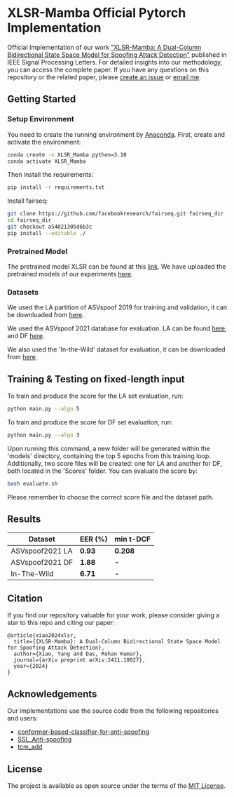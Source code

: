 # XLSR-Mamba Official Pytorch Implementation
Official Implementation of our work ["XLSR-Mamba: A Dual-Column Bidirectional State Space Model for Spoofing Attack Detection"](https://arxiv.org/pdf/2411.10027) published in IEEE Signal Processing Letters. For detailed insights into our methodology, you can access the complete paper.
If you have any questions on this repository or the related paper, please [create an issue](https://github.com/swagshaw/XLSR-Mamba/issues/new) or [email me](mailto:yxiao009+github@e.ntu.edu.sg).


## Getting Started
### Setup Environment
You need to create the running environment by [Anaconda](https://www.anaconda.com/).
First, create and activate the environment:

```bash
conda create -n XLSR_Mamba python=3.10
conda activate XLSR_Mamba
```

Then install the requirements:

```bash
pip install -r requirements.txt
```

Install fairseq:

```bash
git clone https://github.com/facebookresearch/fairseq.git fairseq_dir
cd fairseq_dir
git checkout a54021305d6b3c
pip install --editable ./
```
### Pretrained Model
The pretrained model XLSR can be found at this [link](https://dl.fbaipublicfiles.com/fairseq/wav2vec/xlsr2_300m.pt).
We have uploaded the pretrained models of our experiments [here](https://drive.google.com/file/d/14e6d6z4KTt5ZDPTjh5PJloNzQAxivyEu/view?usp=sharing).

### Datasets
We used the LA partition of ASVspoof 2019 for training and validation, it can be downloaded from [here](https://datashare.ed.ac.uk/handle/10283/3336).

We used the ASVspoof 2021 database for evaluation. LA can be found [here](https://zenodo.org/records/4837263#.YnDIinYzZhE), and DF [here](https://zenodo.org/records/4835108#.YnDIb3YzZhE).

We also used the 'In-the-Wild' dataset for evaluation, it can be downloaded from [here](https://deepfake-total.com/in_the_wild).
## Training & Testing on fixed-length input
To train and produce the score for the LA set evaluation, run:
```bash
python main.py --algo 5
```
To train and produce the score for DF set evaluation, run:
```bash
python main.py --algo 3
```
Upon running this command, a new folder will be generated within the 'models' directory, containing the top 5 epochs from this training loop. Additionally, two score files will be created: one for LA and another for DF, both located in the 'Scores' folder.
You can evaluate the score by:
```bash
bash evaluate.sh
```
Please remember to choose the correct score file and the dataset path.

## Results


Dataset | **EER (%)** | **min t-DCF** |
--------|--------------------|--------------------|
ASVspoof2021 LA  | **0.93**  | **0.208**          |
ASVspoof2021 DF  | **1.88**  | **-**              | 
In-The-Wild      | **6.71**  | **-**              |

## Citation
If you find our repository valuable for your work, please consider giving a star to this repo and citing our paper:
```
@article{xiao2024xlsr,
  title={{XLSR-Mamba}: A Dual-Column Bidirectional State Space Model for Spoofing Attack Detection},
  author={Xiao, Yang and Das, Rohan Kumar},
  journal={arXiv preprint arXiv:2411.10027},
  year={2024}
}
```

## Acknowledgements
Our implementations use the source code from the following repositories and users:

- [conformer-based-classifier-for-anti-spoofing](https://github.com/ErosRos/conformer-based-classifier-for-anti-spoofing)
- [SSL_Anti-spoofing](https://github.com/TakHemlata/SSL_Anti-spoofing)
- [tcm_add](https://github.com/ductuantruong/tcm_add)

## License
The project is available as open source under the terms of the [MIT License](./LICENSE).
